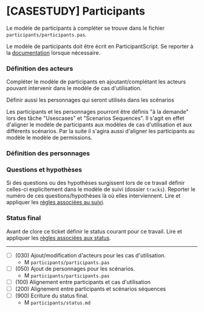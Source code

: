 # [CASESTUDY] Participants

Le modèle de participants à compléter se trouve dans le fichier
``participants/participants.pas``.

Le modèle de participants doit être écrit en ParticipantScript.
Se reporter à la [documentation](https://modelscript.readthedocs.io/en/latest/scripts/participants/index.html) lorsque nécessaire.

### Définition des acteurs

Compléter le modèle de participants en ajoutant/complétant
les acteurs pouvant intervenir dans le modèle de cas d'utilisation.

Définir aussi les personnages qui seront utilisés dans les scénarios

Les participants et les personnages pourront être définis "à la demande"
lors des tâche "Usescases" et "Scenarios Sequences". 
Il s'agit en effet d'aligner le modèle de participants aux modèles de
cas d'utilisation et aux différents scénarios. Par la suite il s'agira 
aussi d'aligner les participants au modèle le modèle de permissions.

### Définition des personnages

### Questions et hypothèses

Si des questions ou des hypothèses surgissent lors de ce travail
définir celles-ci explicitement dans le modèle de suivi
(dossier ``tracks``). Reporter le numéro de ces questions/hypothèses
là où elles interviennent. Lire et appliquer les [règles associées au suivi](https://modelscript.readthedocs.io/en/latest/scripts/tracks/index.html#rules). 
 
### Status final

Avant de clore ce ticket définir le status courant pour ce travail. Lire et appliquer les [règles associées aux status](https://modelscript.readthedocs.io/en/latest/methods/status/index.html#rules).
________

- [ ] (030) Ajout/modification d'acteurs pour les cas d'utilisation.
    - M ``participants/participants.pas``
- [ ] (050) Ajout de personnages pour les scénarios.
    - M ``participants/participants.pas``
- [ ] (100) Alignement entre participants et cas d'utilisation
- [ ] (200) Alignement entre participants et scénarios séquences
- [ ] (900) Ecriture du status final.
    - M ``participants/status.md``

    
